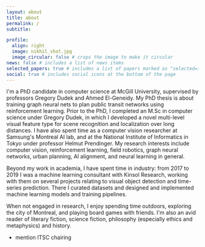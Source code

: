 ```yaml
---
layout: about
title: about
permalink: /
subtitle:

profile:
  align: right
  image: nikhil_shot.jpg
  image_circular: false # crops the image to make it circular
news: false # includes a list of news items
selected_papers: true # includes a list of papers marked as "selected={true}"
social: true # includes social icons at the bottom of the page
---
```


I'm a PhD candidate in computer science at McGill University, supervised by professors Gregory Dudek and Ahmed El-Geneidy.  My PhD thesis is about training graph neural nets to plan public transit networks using reinforcement learning.  Prior to the PhD, I completed an M.Sc in computer science under Gregory Dudek, in which I developed a novel multi-level visual feature type for scene recognition and localization over long distances.  I have also spent time as a computer vision researcher at Samsung's Montreal AI lab, and at the National Institute of Informatics in Tokyo under professor Helmut Prendinger.  My research interests include computer vision, reinforcement learning, field robotics, graph neural networks, urban planning, AI alignment, and neural learning in general. 

Beyond my work in academia, I have spent time in industry: from 2017 to 2019 I was a machine learning consultant with Kinsol Research, working with them on several projects relating to visual object detection and time-series prediction.  There I curated datasets and designed and implemented machine learning models and training pipelines.

When not engaged in research, I enjoy spending time outdoors, exploring the city of Montreal, and playing board games with friends.  I'm also an avid reader of literary fiction, science fiction, philosophy (especially ethics and metaphysics) and history.

- mention ITSC chairing
